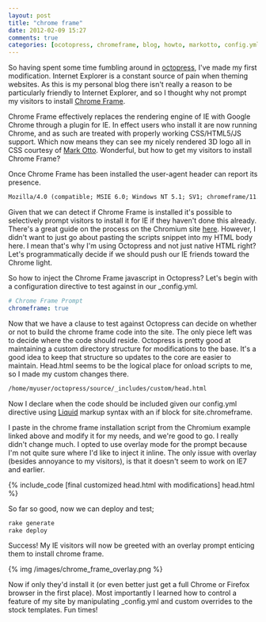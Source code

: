 ```yaml
---
layout: post
title: "chrome frame"
date: 2012-02-09 15:27
comments: true
categories: [ocotopress, chromeframe, blog, howto, markotto, config.yml, chromium, liquid] 
---
```

So having spent some time fumbling around in <a href="http://octopress.org">octopress</a>, I've made my first modification.  Internet Explorer is a constant source of pain when theming websites.  As this is my personal blog there isn't really a reason to be particularly friendly to Internet Explorer, and so I thought why not prompt my visitors to install <a href="http://code.google.com/chrome/chromeframe/">Chrome Frame</a>.

Chrome Frame effectively replaces the rendering engine of IE with Google Chrome through a plugin for IE.  In effect users who install it are now running Chrome, and as such are treated with properly working CSS/HTML5/JS support.  Which now means they can see my nicely rendered 3D logo all in CSS courtesy of <a href="http://www.markdott.com/2011/01/05/3d-text-using-just-css/">Mark Otto</a>.  Wonderful, but how to get my visitors to install Chrome Frame?

<!-- more --> 

Once Chrome Frame has been installed the user-agent header can report its presence.

``` apache Chrome Frame User-Agent Example
Mozilla/4.0 (compatible; MSIE 6.0; Windows NT 5.1; SV1; chromeframe/11.0.660.0)
```

Given that we can detect if Chrome Frame is installed it's possible to selectively prompt visitors to install it for IE if they haven't done this already.  There's a great guide on the process on the Chromium site <a href="http://www.chromium.org/developers/how-tos/chrome-frame-getting-started">here</a>.  However, I didn't want to just go about pasting the scripts snippet into my HTML body here.  I mean that's why I'm using Octopress and not just native HTML right?  Let's programmatically decide if we should push our IE friends toward the Chrome light.  

So how to inject the Chrome Frame javascript in Octopress?  Let's begin with a configuration directive to test against in our _config.yml.  

``` yml _config.yml chrome frame directive
# Chrome Frame Prompt
chromeframe: true
```

Now that we have a clause to test against Octopress can decide on whether or not to build the chrome frame code into the site.  The only piece left was to decide where the code should reside.  Octopress is pretty good at maintaining a custom directory structure for modifications to the base.  It's a good idea to keep that structure so updates to the core are easier to maintain.  Head.html seems to be the logical place for onload scripts to me, so I made my custom changes there.

``` bash chrome frame custom html file location
/home/myuser/octopress/source/_includes/custom/head.html
```

Now I declare when the code should be included given our config.yml directive using <a href="http://liquidmarkup.orgi">Liquid</a> markup syntax with an if block for site.chromeframe.

I paste in the chrome frame installation script from the Chromium example linked above and modify it for my needs, and we're good to go. I really didn't change much.  I opted to use overlay mode for the prompt because I'm not quite sure where I'd like to inject it inline.  The only issue with overlay (besides annoyance to my visitors), is that it doesn't seem to work on IE7 and earlier.

{% include_code [final customized head.html with modifications] head.html %}

So far so good, now we can deploy and test;

``` ruby build and deploy site changes
rake generate
rake deploy
```

Success! My IE visitors will now be greeted with an overlay prompt enticing them to install chrome frame.

{% img /images/chrome_frame_overlay.png %}

Now if only they'd install it (or even better just get a full Chrome or Firefox browser in the first place).  Most importantly I learned how to control a feature of my site by manipulating _config.yml and custom overrides to the stock templates.  Fun times!

